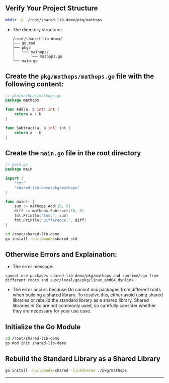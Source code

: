 ## **Verify Your Project Structure**

```bash
mkdir -p  /root/shared-lib-demo/pkg/mathops
```

- The directory structure:
  ```
  /root/shared-lib-demo/
  ├── go.mod
  ├── pkg/
  │   └── mathops/
  │       └── mathops.go
  └── main.go
  ```




## Create the `pkg/mathops/mathops.go` file with the following content:

```go
// pkg/mathops/mathops.go
package mathops

func Add(a, b int) int {
    return a + b
}

func Subtract(a, b int) int {
    return a - b
}
```


## Create the `main.go` file in the root directory

```go
// main.go
package main

import (
    "fmt"
    "shared-lib-demo/pkg/mathops"
)

func main() {
    sum := mathops.Add(10, 5)
    diff := mathops.Subtract(10, 5)
    fmt.Println("Sum:", sum)
    fmt.Println("Difference:", diff)
}
```

```bash
cd /root/shared-lib-demo
go install -buildmode=shared std
```
## Otherwise Errors and Explaination:
- The error message:
```
cannot use packages shared-lib-demo/pkg/mathops and runtime/cgo from different roots and /usr/local/go/pkg/linux_amd64_dynlink
```
- The error occurs because Go cannot mix packages from different roots when building a shared library. To resolve this, either avoid using shared libraries or rebuild the standard library as a shared library. Shared libraries in Go are not commonly used, so carefully consider whether they are necessary for your use case.


## **Initialize the Go Module**
```bash
cd /root/shared-lib-demo
go mod init shared-lib-demo
```

     
## **Rebuild the Standard Library as a Shared Library**     
```bash
go install -buildmode=shared -linkshared ./pkg/mathops
```
---
     
